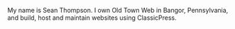 My name is Sean Thompson. I own Old Town Web in Bangor, Pennsylvania, and build, host and maintain websites using ClassicPress. 

<!---
oldtownweb/oldtownweb is a ✨ special ✨ repository because its `README.md` (this file) appears on your GitHub profile.
You can click the Preview link to take a look at your changes.
--->
